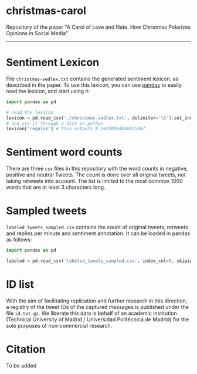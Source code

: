 # christmas-carol
Repository of the paper "A Carol of Love and Hate. How Christmas Polarizes Opinions in Social Media"

---

# Sentiment Lexicon

File `christmas-sedlex.txt` contains the generated sentiment lexicon, as described in the paper.
To use this lexicon, you can use [pandas](https://pandas.pydata.org/) to easily read the lexicon, and start using it:

```python
import pandas as pd

# read the lexicon
lexicon = pd.read_csv('./christmas-sedlex.txt', delimiter='\t').set_index('word')['value'].to_dict()
# and use it through a dict in python
lexicon['regalos'] # this outputs 0.59240964850835087
```
# Sentiment word counts

There are three `csv` files in this repository with the word counts in negative, positive and neutral Tweets.
The count is done over all original tweets, not taking retweets into account.
The list is limited to the most common 1000 words that are at least 3 characters long.


# Sampled tweets 

`labeled_tweets_sampled.csv` contains the count of original tweets, retweets and replies per minute and sentiment annotation.
It can be loaded in pandas as follows:

```python
import pandas as pd

labeled = pd.read_csv('labeled_tweets_sampled.csv', index_col=0, skipinitialspace=True, header=[0, 1])
```

# ID list

With the aim of facilitating replication and further research in this direction, a registry of the tweet IDs of the captured messages is published under the file `id.txt.gz`.
We liberate this data is behalf of an academic institution (Technical University of Madrid / Universidad Politécnica de Madrid) for the sole purposes of non-commercial research.

# Citation

To be added
